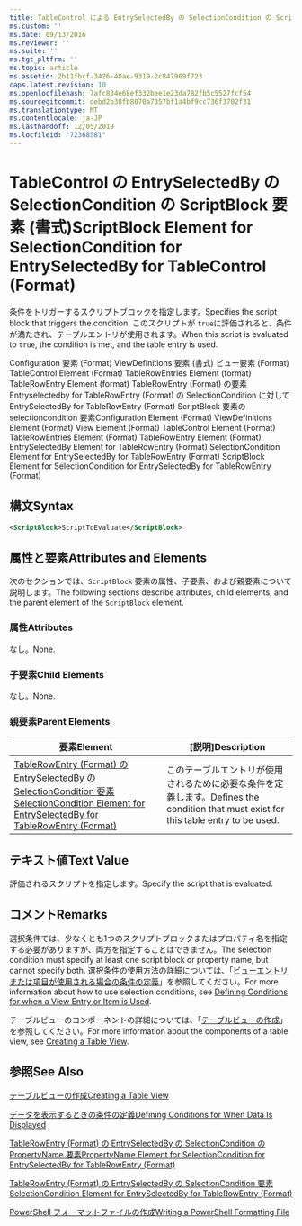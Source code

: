 ```yaml
---
title: TableControl による EntrySelectedBy の SelectionCondition の ScriptBlock 要素 (Format) |Microsoft Docs
ms.custom: ''
ms.date: 09/13/2016
ms.reviewer: ''
ms.suite: ''
ms.tgt_pltfrm: ''
ms.topic: article
ms.assetid: 2b11fbcf-3426-48ae-9319-2c847969f723
caps.latest.revision: 10
ms.openlocfilehash: 7afc834e68ef332bee1e23da782fb5c5527fcf54
ms.sourcegitcommit: debd2b38fb8070a7357bf1a4bf9cc736f3702f31
ms.translationtype: MT
ms.contentlocale: ja-JP
ms.lasthandoff: 12/05/2019
ms.locfileid: "72368581"
---
```

# <a name="scriptblock-element-for-selectioncondition-for-entryselectedby-for-tablecontrol-format"></a><span data-ttu-id="e8950-102">TableControl の EntrySelectedBy の SelectionCondition の ScriptBlock 要素 (書式)</span><span class="sxs-lookup"><span data-stu-id="e8950-102">ScriptBlock Element for SelectionCondition for EntrySelectedBy for TableControl (Format)</span></span>

<span data-ttu-id="e8950-103">条件をトリガーするスクリプトブロックを指定します。</span><span class="sxs-lookup"><span data-stu-id="e8950-103">Specifies the script block that triggers the condition.</span></span> <span data-ttu-id="e8950-104">このスクリプトが `true`に評価されると、条件が満たされ、テーブルエントリが使用されます。</span><span class="sxs-lookup"><span data-stu-id="e8950-104">When this script is evaluated to `true`, the condition is met, and the table entry is used.</span></span>

<span data-ttu-id="e8950-105">Configuration 要素 (Format) ViewDefinitions 要素 (書式) ビュー要素 (Format) TableControl Element (Format) TableRowEntries Element (format) TableRowEntry Element (format) TableRowEntry (Format) の要素Entryselectedby for TableRowEntry (Format) の SelectionCondition に対して EntrySelectedBy for TableRowEntry (Format) ScriptBlock 要素の selectioncondition 要素</span><span class="sxs-lookup"><span data-stu-id="e8950-105">Configuration Element (Format) ViewDefinitions Element (Format) View Element (Format) TableControl Element (Format) TableRowEntries Element (Format) TableRowEntry Element (Format) EntrySelectedBy Element for TableRowEntry (Format) SelectionCondition Element for EntrySelectedBy for TableRowEntry (Format) ScriptBlock Element for SelectionCondition for EntrySelectedBy for TableRowEntry (Format)</span></span>

## <a name="syntax"></a><span data-ttu-id="e8950-106">構文</span><span class="sxs-lookup"><span data-stu-id="e8950-106">Syntax</span></span>

```xml
<ScriptBlock>ScriptToEvaluate</ScriptBlock>
```

## <a name="attributes-and-elements"></a><span data-ttu-id="e8950-107">属性と要素</span><span class="sxs-lookup"><span data-stu-id="e8950-107">Attributes and Elements</span></span>

<span data-ttu-id="e8950-108">次のセクションでは、`ScriptBlock` 要素の属性、子要素、および親要素について説明します。</span><span class="sxs-lookup"><span data-stu-id="e8950-108">The following sections describe attributes, child elements, and the parent element of the `ScriptBlock` element.</span></span>

### <a name="attributes"></a><span data-ttu-id="e8950-109">属性</span><span class="sxs-lookup"><span data-stu-id="e8950-109">Attributes</span></span>

<span data-ttu-id="e8950-110">なし。</span><span class="sxs-lookup"><span data-stu-id="e8950-110">None.</span></span>

### <a name="child-elements"></a><span data-ttu-id="e8950-111">子要素</span><span class="sxs-lookup"><span data-stu-id="e8950-111">Child Elements</span></span>

<span data-ttu-id="e8950-112">なし。</span><span class="sxs-lookup"><span data-stu-id="e8950-112">None.</span></span>

### <a name="parent-elements"></a><span data-ttu-id="e8950-113">親要素</span><span class="sxs-lookup"><span data-stu-id="e8950-113">Parent Elements</span></span>

|<span data-ttu-id="e8950-114">要素</span><span class="sxs-lookup"><span data-stu-id="e8950-114">Element</span></span>|<span data-ttu-id="e8950-115">[説明]</span><span class="sxs-lookup"><span data-stu-id="e8950-115">Description</span></span>|
|-------------|-----------------|
|[<span data-ttu-id="e8950-116">TableRowEntry (Format) の EntrySelectedBy の SelectionCondition 要素</span><span class="sxs-lookup"><span data-stu-id="e8950-116">SelectionCondition Element for EntrySelectedBy for TableRowEntry (Format)</span></span>](./selectioncondition-element-for-entryselectedby-for-tablecontrol-format.md)|<span data-ttu-id="e8950-117">このテーブルエントリが使用されるために必要な条件を定義します。</span><span class="sxs-lookup"><span data-stu-id="e8950-117">Defines the condition that must exist for this table entry to be used.</span></span>|

## <a name="text-value"></a><span data-ttu-id="e8950-118">テキスト値</span><span class="sxs-lookup"><span data-stu-id="e8950-118">Text Value</span></span>

<span data-ttu-id="e8950-119">評価されるスクリプトを指定します。</span><span class="sxs-lookup"><span data-stu-id="e8950-119">Specify the script that is evaluated.</span></span>

## <a name="remarks"></a><span data-ttu-id="e8950-120">コメント</span><span class="sxs-lookup"><span data-stu-id="e8950-120">Remarks</span></span>

<span data-ttu-id="e8950-121">選択条件では、少なくとも1つのスクリプトブロックまたはプロパティ名を指定する必要がありますが、両方を指定することはできません。</span><span class="sxs-lookup"><span data-stu-id="e8950-121">The selection condition must specify at least one script block or property name, but cannot specify both.</span></span> <span data-ttu-id="e8950-122">選択条件の使用方法の詳細については、「[ビューエントリまたは項目が使用される場合の条件の定義](./defining-conditions-for-displaying-data.md)」を参照してください。</span><span class="sxs-lookup"><span data-stu-id="e8950-122">For more information about how to use selection conditions, see [Defining Conditions for when a View Entry or Item is Used](./defining-conditions-for-displaying-data.md).</span></span>

<span data-ttu-id="e8950-123">テーブルビューのコンポーネントの詳細については、「[テーブルビューの作成](./creating-a-table-view.md)」を参照してください。</span><span class="sxs-lookup"><span data-stu-id="e8950-123">For more information about the components of a table view, see [Creating a Table View](./creating-a-table-view.md).</span></span>

## <a name="see-also"></a><span data-ttu-id="e8950-124">参照</span><span class="sxs-lookup"><span data-stu-id="e8950-124">See Also</span></span>

[<span data-ttu-id="e8950-125">テーブルビューの作成</span><span class="sxs-lookup"><span data-stu-id="e8950-125">Creating a Table View</span></span>](./creating-a-table-view.md)

[<span data-ttu-id="e8950-126">データを表示するときの条件の定義</span><span class="sxs-lookup"><span data-stu-id="e8950-126">Defining Conditions for When Data Is Displayed</span></span>](./defining-conditions-for-displaying-data.md)

[<span data-ttu-id="e8950-127">TableRowEntry (Format) の EntrySelectedBy の SelectionCondition の PropertyName 要素</span><span class="sxs-lookup"><span data-stu-id="e8950-127">PropertyName Element for SelectionCondition for EntrySelectedBy for TableRowEntry (Format)</span></span>](./propertyname-element-for-selectioncondition-for-entryselectedby-for-tablerowentry-format.md)

[<span data-ttu-id="e8950-128">TableRowEntry (Format) の EntrySelectedBy の SelectionCondition 要素</span><span class="sxs-lookup"><span data-stu-id="e8950-128">SelectionCondition Element for EntrySelectedBy for TableRowEntry (Format)</span></span>](./selectioncondition-element-for-entryselectedby-for-tablecontrol-format.md)

[<span data-ttu-id="e8950-129">PowerShell フォーマットファイルの作成</span><span class="sxs-lookup"><span data-stu-id="e8950-129">Writing a PowerShell Formatting File</span></span>](./writing-a-powershell-formatting-file.md)
